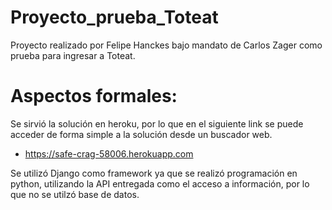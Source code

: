 # Proyecto_prueba_Toteat
Proyecto realizado por Felipe Hanckes bajo mandato de Carlos Zager como prueba para ingresar a Toteat.

# Aspectos formales:

Se sirvió la solución en heroku, por lo que en el siguiente link se puede acceder de forma simple a la solución desde un buscador web.

- https://safe-crag-58006.herokuapp.com

Se utilizó Django como framework ya que se realizó programación en python, utilizando la API entregada como el acceso a información, por lo que no se utilzó base de datos.
